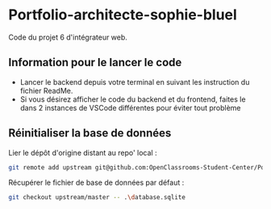 # Portfolio-architecte-sophie-bluel

Code du projet 6 d'intégrateur web.

## Information pour le lancer le code

 - Lancer le backend depuis votre terminal en suivant les instruction du fichier ReadMe.
 - Si vous désirez afficher le code du backend et du frontend, faites le dans 2 instances de VSCode différentes pour éviter tout problème

## Réinitialiser la base de données 

Lier le dépôt d'origine distant au repo' local :

```bash
git remote add upstream git@github.com:OpenClassrooms-Student-Center/Portfolio-architecte-sophie-bluel.git
```

Récupérer le fichier de base de données par défaut :

```bash
git checkout upstream/master -- .\database.sqlite
```